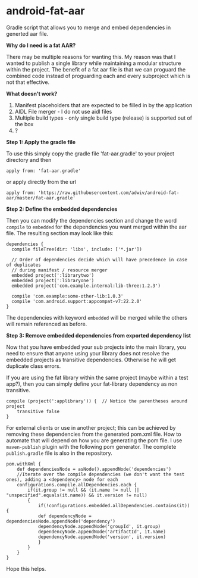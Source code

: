 # android-fat-aar
Gradle script that allows you to merge and embed dependencies in generted aar file. 

**Why do I need is a fat AAR?**

There may be multiple reasons for wanting this. My reason was that I wanted to publish a single library 
while maintaining a modular structure within the project. The benefit of a fat aar file is that we can
proguard the combined code instead of proguarding each and every subproject which is not that effective.

**What doesn't work?**

1. Manifest placeholders that are expected to be filled in by the application
2. AIDL File merger - I do not use aidl files
3. Multiple build types - only single build type (release) is supported out of the box
4. ?

**Step 1: Apply the gradle file** 

To use this simply copy the gradle file 'fat-aar.gradle' to your project directory and then

`apply from: 'fat-aar.gradle'`

or apply directly from the url

`apply from: 'https://raw.githubusercontent.com/adwiv/android-fat-aar/master/fat-aar.gradle'`

**Step 2: Define the embedded dependencies** 

Then you can modify the dependencies section and change the word `compile` to `embedded` 
for the dependencies you want merged within the aar file. The resulting section may look like this:

    dependencies {
      compile fileTree(dir: 'libs', include: ['*.jar'])

      // Order of dependencies decide which will have precedence in case of duplicates 
      // during manifest / resource merger 
      embedded project(':librarytwo')
      embedded project(':libraryone')
      embedded project('com.example.internal:lib-three:1.2.3')
      
      compile 'com.example:some-other-lib:1.0.3'
      compile 'com.android.support:appcompat-v7:22.2.0'
    }
    
The dependencies with keyword `embedded` will be merged while the others will remain referenced as before.

**Step 3: Remove embedded dependencies from exported dependency list**

Now that you have embedded your sub projects into the main library, you need to ensure that anyone using 
your library does not resolve the embedded projects as transitive dependencies. Otherwise he will get 
duplicate class errors. 

If you are using the fat library within the same project (maybe within a test app?), then you can simply define 
your fat-library dependency as non transitive.

    compile (project(':applibrary')) {  // Notice the parentheses around project
        transitive false
    }

For external clients or use in another project; this can be achieved by removing these dependencies from the 
generated pom.xml file. How to automate that will depend on how you are generating the pom file. I use 
`maven-publish` plugin with the following pom generator. The complete `publish.gradle` file is also in the repository.

    pom.withXml {
        def dependenciesNode = asNode().appendNode('dependencies')
        //Iterate over the compile dependencies (we don't want the test ones), adding a <dependency> node for each
        configurations.compile.allDependencies.each {
            if(it.group != null && (it.name != null || "unspecified".equals(it.name)) && it.version != null)
            {
                if(!configurations.embedded.allDependencies.contains(it)) {
                def dependencyNode = dependenciesNode.appendNode('dependency')
                dependencyNode.appendNode('groupId', it.group)
                dependencyNode.appendNode('artifactId', it.name)
                dependencyNode.appendNode('version', it.version)
                }
            }
        }
    }

Hope this helps.
